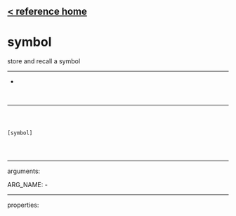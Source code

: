 [< reference home](index.html)
---

# symbol


store and recall a symbol

---

-
<br>


---


```



[symbol]


            
```

---
arguments:

ARG_NAME: -<br>

---
properties:


